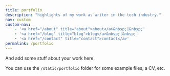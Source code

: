 ```yaml
---
title: portfolio
description: "highlights of my work as writer in the tech industry."
nav: custom
custom-nav: 
    - '<a href="/about" title="about">about</a>&nbsp;|&nbsp;'
    - '<a href="/blog" title="blog">blog</a>&nbsp;|&nbsp;'
    - '<a href="/contact" title="contact">contact</a>'
permalink: /portfolio
---
```


And add some stuff about your work here. 

You can use the `/static/portfolio` folder for some example files, a CV, etc.